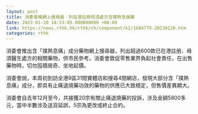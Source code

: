 ```yaml
---
layout: post
title: 消委會推網上搜尋器　列在港註冊毋須處方含撲熱息痛藥
date: 2023-01-20 18:53:05.000000000 +08:00
link: https://news.rthk.hk/rthk/ch/component/k2/1684779-20230120.htm
categories: rthk
---
```


消委會推出含「撲熱息痛」成分藥物網上搜尋器，列出超過600款已在港註册、毋須醫生處方的相關藥物，供市民參考。消委會敦促零售業界負起社會責任，在出售藥物時，切勿囤積居奇、坐地起價。

消委會說，本周初到訪全港9區31間實體店和搜尋4間網店，發現大部分含「撲熱息痛」成分，即具有止痛退燒藥功效的藥物的供應已大致穩定，但售價差異頗大。

消委會自去年12月至今，共接獲20宗有關止痛退燒藥的投訴，涉及金額5800多元，當中半數涉及送貨延誤，5宗為更改或終止合約。
